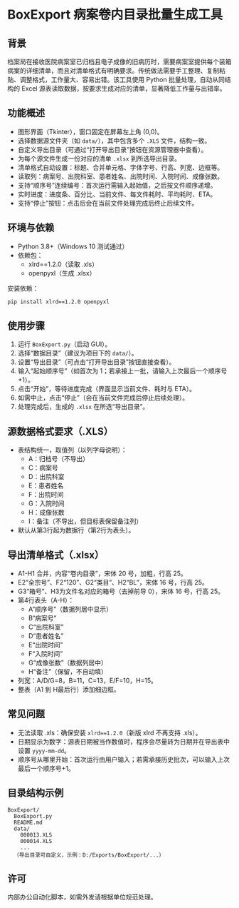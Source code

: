 <!--
 * @FilePath     : /BoxExport/README.md
 * @Description  :  
 * @Author       : BNDou
 * @Date         : 2025-10-28 22:06:47
 * @LastEditTime : 2025-10-28 23:02:51
-->
# BoxExport 病案卷内目录批量生成工具

## 背景
档案局在接收医院病案室已归档且电子成像的旧病历时，需要病案室提供每个装箱病案的详细清单，而且对清单格式有明确要求。传统做法需要手工整理、复制粘贴、调整格式，工作量大、容易出错。该工具使用 Python 批量处理，自动从同结构的 Excel 源表读取数据，按要求生成对应的清单，显著降低工作量与出错率。

## 功能概述
- 图形界面（Tkinter），窗口固定在屏幕左上角 (0,0)。
- 选择数据源文件夹（如 `data/`），其中包含多个 `.XLS` 文件，结构一致。
- 自定义导出目录（可通过“打开导出目录”按钮在资源管理器中查看）。
- 为每个源文件生成一份对应的清单 `.xlsx` 到所选导出目录。
- 清单格式自动设置：标题、合并单元格、字体字号、行高、列宽、边框等。
- 读取列：病案号、出院科室、患者姓名、出院时间、入院时间、成像张数。
- 支持“顺序号”连续编号：首次运行需输入起始值，之后按文件顺序递增。
- 实时进度：进度条、百分比、当前文件、每文件耗时、平均耗时、ETA。
- 支持“停止”按钮：点击后会在当前文件处理完成后终止后续文件。

## 环境与依赖
- Python 3.8+（Windows 10 测试通过）
- 依赖包：
  - xlrd==1.2.0（读取 .xls）
  - openpyxl（生成 .xlsx）

安装依赖：
```bash
pip install xlrd==1.2.0 openpyxl
```

## 使用步骤
1. 运行 `BoxExport.py`（启动 GUI）。
2. 选择“数据目录”（建议为项目下的 `data/`）。
3. 设置“导出目录”（可点击“打开导出目录”按钮直接查看）。
4. 输入“起始顺序号”（如首次为 1；若承接上一批，请输入上次最后一个顺序号+1）。
5. 点击“开始”，等待进度完成（界面显示当前文件、耗时与 ETA）。
6. 如需中止，点击“停止”（会在当前文件完成后停止后续处理）。
7. 处理完成后，生成的 `.xlsx` 在所选“导出目录”。

## 源数据格式要求（.XLS）
- 表结构统一，取值列（以列字母说明）：
  - A：归档号（不导出）
  - C：病案号
  - D：出院科室
  - E：患者姓名
  - F：出院时间
  - G：入院时间
  - H：成像张数
  - I：备注（不导出，但目标表保留备注列）
- 默认从第3行起为数据行（第2行为表头）。

## 导出清单格式（.xlsx）
- A1-H1 合并，内容“卷内目录”，宋体 20 号，加粗，行高 25。
- E2“全宗号”、F2“120”、G2“类目”、H2“BL”，宋体 16 号，行高 25。
- G3“箱号”、H3为文件名对应的箱号（去掉前导 0），宋体 16 号，行高 25。
- 第4行表头（A-H）：
  - A“顺序号”（数据列居中显示）
  - B“病案号”
  - C“出院科室”
  - D“患者姓名”
  - E“出院时间”
  - F“入院时间”
  - G“成像张数”（数据列居中）
  - H“备注”（保留，不自动填）
- 列宽：A/D/G=8，B=11，C=13，E/F=10，H=15。
- 整表（A1 到 H最后行）添加细边框。

## 常见问题
- 无法读取 .xls：确保安装 `xlrd==1.2.0`（新版 xlrd 不再支持 .xls）。
- 日期显示为数字：源表日期被当作数值时，程序会尽量转为日期并在导出表中设置 `yyyy-mm-dd`。
- 顺序号从哪里开始：首次运行由用户输入；若需承接历史批次，可以输入上次最后一个顺序号+1。

## 目录结构示例
```
BoxExport/
  BoxExport.py
  README.md
  data/
    000013.XLS
    000014.XLS
    ...
  （导出目录可自定义，示例：D:/Exports/BoxExport/...）
```

## 许可
内部办公自动化脚本，如需外发请根据单位规范处理。
